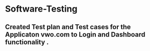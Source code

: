 # Software-Testing
## Created Test plan and Test cases for the Applicaton vwo.com to Login and Dashboard functionality .
